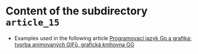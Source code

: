 # Content of the subdirectory `article_15`

  * Examples used in the following article
  [Programovací jazyk Go a grafika: tvorba animovaných GIFů, grafická knihovna GG](https://www.root.cz/clanky/programovaci-jazyk-go-a-grafika-tvorba-animovanych-gifu-graficka-knihovna-gg/)
